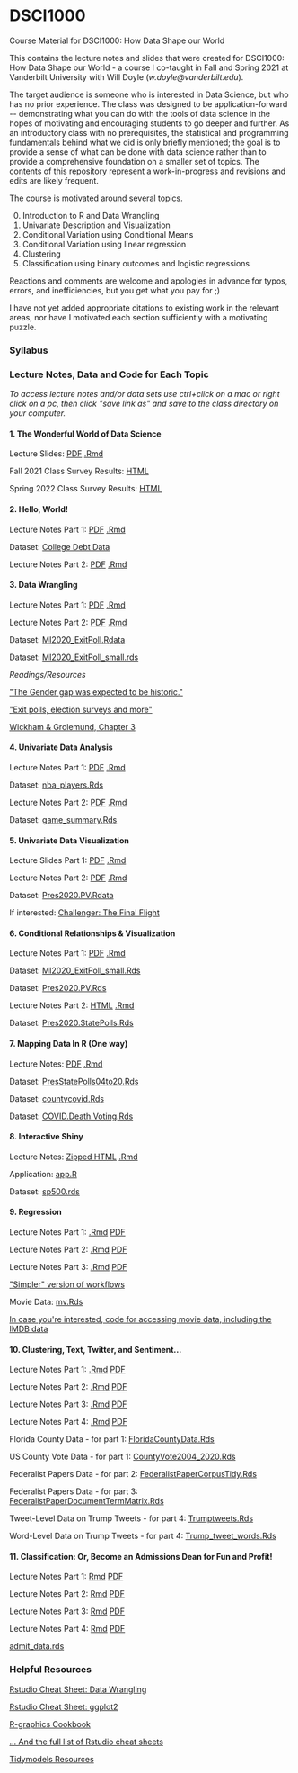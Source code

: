 # DSCI1000
Course Material for DSCI1000: How Data Shape our World

This contains the lecture notes and slides that were created for DSCI1000: How Data Shape our World - a course I co-taught in Fall and Spring 2021 at Vanderbilt University with Will Doyle (_w.doyle@vanderbilt.edu_).  

The target audience is someone who is interested in Data Science, but who has no prior experience.  The class was designed to be application-forward -- demonstrating what you can do with the tools of data science in the hopes of motivating and encouraging students to go deeper and further. As an introductory class with no prerequisites, the statistical and programming fundamentals behind what we did is only briefly mentioned; the goal is to provide a sense of what can be done with data science rather than to provide a comprehensive foundation on a smaller set of topics.  The contents of this repository represent a work-in-progress and revisions and edits are likely frequent.

The course is motivated around several topics.

0) Introduction to R and Data Wrangling
1) Univariate Description and Visualization
2) Conditional Variation using Conditional Means
3) Conditional Variation using linear regression
4) Clustering
5) Classification using binary outcomes and logistic regressions  

Reactions and comments are welcome and apologies in advance for typos, errors, and inefficiencies, but you get what you pay for ;)

I have not yet added appropriate citations to existing work in the relevant areas, nor have I motivated each section sufficiently with a motivating puzzle.  

### Syllabus

### Lecture Notes, Data and Code for Each Topic 

*To access lecture notes and/or data sets use ctrl+click on a mac or right click on a pc, then click "save link as" and save to the class directory on your computer.*

#### 1\. The Wonderful World of Data Science

Lecture Slides:  [PDF](https://github.com/joshclinton/DSCI1000/blob/main/Lectures/Topic1_IntroMotivation/Topic1_Motivation.pdf) [.Rmd](https://github.com/joshclinton/DSCI1000/blob/main/Lectures/Topic1_IntroMotivation/Topic1_Motivation.Rmd)

Fall 2021 Class Survey Results: [HTML](https://github.com/joshclinton/DSCI1000/blob/main/Lectures/Topic1_IntroMotivation/survey_results2021.html)

Spring 2022 Class Survey Results: [HTML](https://github.com/joshclinton/DSCI1000/blob/main/Lectures/Topic1_IntroMotivation/survey_results2022.html)

#### 2\. Hello, World!

Lecture Notes Part 1: [PDF](https://github.com/joshclinton/DSCI1000/blob/main/Lectures/Topic2_HelloWorld/Topic2_HelloWorld_part1.pdf) [.Rmd](https://github.com/joshclinton/DSCI1000/blob/main/Lectures/Topic2_HelloWorld/Topic2_HelloWorld.Rmd)

Dataset: [College Debt Data](https://github.com/joshclinton/DSCI1000/blob/main/Lectures/Topic2_HelloWorld/sc_debt.Rds)

Lecture Notes Part 2: [PDF](https://github.com/joshclinton/DSCI1000/blob/main/Lectures/Topic2_HelloWorld/Topic2_HelloWorld_part2.pdf) [.Rmd](https://github.com/joshclinton/DSCI1000/blob/main/Lectures/Topic2_HelloWorld/Topic2_HelloWorld_part2.Rmd)

#### 3\.  Data Wrangling

Lecture Notes Part 1: [PDF](https://github.com/joshclinton/DSCI1000/blob/main/Lectures/Topic3_DataWrangling/Topic3_DataWrangling_part1.pdf) [.Rmd](https://github.com/joshclinton/DSCI1000/blob/main/Lectures/Topic3_DataWrangling/Topic3_DataWrangling_part1.Rmd)

Lecture Notes Part 2: [PDF](https://github.com/joshclinton/DSCI1000/blob/main/Lectures/Topic3_DataWrangling/Topic3_DataWrangling_part2.pdf) [.Rmd](https://github.com/joshclinton/DSCI1000/blob/main/Lectures/Topic3_DataWrangling/Topic3_DataWrangling_part2.Rmd)

Dataset: [MI2020_ExitPoll.Rdata](https://github.com/joshclinton/DSCI1000/blob/main/Lectures/Topic3_DataWrangling/MI2020_ExitPoll.Rdata)

Dataset: [MI2020_ExitPoll_small.rds](https://github.com/joshclinton/DSCI1000/blob/main/Lectures/Topic3_DataWrangling/MI2020_ExitPoll_small.rds)

*Readings/Resources*

["The Gender gap was expected to be historic."](https://www.washingtonpost.com/dc-md-va/2020/11/06/election-2020-gender-gap-women/)

["Exit polls, election surveys and more"](https://www.pewresearch.org/fact-tank/2018/11/01/exit-polls-election-surveys-and-more-a-guide-for-the-2018-midterms/)

[Wickham \& Grolemund, Chapter 3](https://learning-oreilly-com.proxy.library.vanderbilt.edu/home/)

#### 4\. Univariate Data Analysis

Lecture Notes Part 1:  [PDF](https://github.com/joshclinton/DSCI1000/blob/main/Lectures/Topic4_UnivariateDescription/Topic4_Univariate_part1.pdf) [.Rmd](https://github.com/joshclinton/DSCI1000/blob/main/Lectures/Topic4_UnivariateDescription/Topic4_Univariate_part1.Rmd) 

Dataset: [nba_players.Rds](https://github.com/joshclinton/DSCI1000/blob/main/Lectures/Lecture4Univariate/nba_players_2018.Rds)

Lecture Notes Part 2: [PDF](https://github.com/joshclinton/DSCI1000/blob/main/Lectures/Topic4_UnivariateDescription/Topic4_UnivariateUncertainty_part2.pdf) [.Rmd](https://github.com/joshclinton/DSCI1000/blob/main/Lectures/Topic4_UnivariateDescription/Topic4_UnivariateUncertainty_part2.Rmd)

Dataset: [game_summary.Rds](https://github.com/joshclinton/DSCI1000/blob/main/Lectures/Lecture4Univariate/game_summary.Rds) 

#### 5\. Univariate Data Visualization

Lecture Slides Part 1: [PDF](https://github.com/joshclinton/DSCI1000/blob/main/Lectures/Topic5_UnivariateVisualization/Topic5_DataVizIntro_part1.pdf) [.Rmd](https://github.com/joshclinton/DSCI1000/blob/main/Lectures/Topic5_UnivariateVisualization/Topic5_DataVizIntro_part1.Rmd) 

Lecture Notes Part 2: [PDF](https://github.com/joshclinton/DSCI1000/blob/main/Lectures/Topic5_UnivariateVisualization/Topic5_VisualizationUnivariateGraphics_part2.pdf) [.Rmd](https://github.com/joshclinton/DSCI1000/blob/main/Lectures/Topic5_UnivariateVisualization/Topic5_VisualizationUnivariateGraphics_part2.Rmd)

Dataset: [Pres2020.PV.Rdata](https://github.com/joshclinton/DSCI1000/blob/main/Lectures/Topic5_UnivariateVisualization/data/Pres2020.PV.Rdata) 

If interested: [Challenger: The Final Flight](https://www.netflix.com/title/81012137)

#### 6\. Conditional Relationships \& Visualization

Lecture Notes Part 1: [PDF](https://github.com/joshclinton/DSCI1000/blob/main/Lectures/Topic6_ConditionalVariation/Topic6_ConditionalVariation_Graphing.pdf) [.Rmd](https://github.com/joshclinton/DSCI1000/blob/main/Lectures/Topic6_ConditionalVariation/Topic6_ConditionalVariation_Graphing.Rmd)

Dataset: [MI2020_ExitPoll_small.Rds](https://github.com/joshclinton/DSCI1000/blob/main/Lectures/Topic6_ConditionalVariation/MI2020_ExitPoll_small.Rds) 

Dataset: [Pres2020.PV.Rds](https://github.com/joshclinton/DSCI1000/blob/main/Lectures/Topic6_ConditionalVariation/Pres2020.PV.Rds) 

Lecture Notes Part 2: [HTML](https://github.com/joshclinton/DSCI1000/blob/main/Lectures/Topic6_ConditionalVariation/Topic6_ConditionalVariation_Prediction.html) [.Rmd](https://github.com/joshclinton/DSCI1000/blob/main/Lectures/Topic6_ConditionalVariation/Topic6_ConditionalVariation_Prediction.Rmd)

Dataset: [Pres2020.StatePolls.Rds](https://github.com/joshclinton/DSCI1000/blob/main/Lectures/Topic6_ConditionalVariation/Pres2020.StatePolls.Rds) 

#### 7\. Mapping Data In R (One way)

Lecture Notes: [PDF](https://github.com/joshclinton/DSCI1000/blob/main/Lectures/Topic7_Mapping/Topic7_MappingDataInR.pdf) [.Rmd](https://github.com/joshclinton/DSCI1000/blob/main/Lectures/Topic7_Mapping/Topic7_MappingDataInR.Rmd)

Dataset: [PresStatePolls04to20.Rds](https://github.com/joshclinton/DSCI1000/blob/main/Lectures/Topic7_Mapping/PresStatePolls04to20.Rds) 

Dataset: [countycovid.Rds](https://github.com/joshclinton/DSCI1000/blob/main/Lectures/Topic7_Mapping/countycovid.Rds) 

Dataset: [COVID.Death.Voting.Rds](https://github.com/joshclinton/DSCI1000/blob/main/Lectures/Topic7_Mapping/COVID.Death.Voting.Rds) 

#### 8\. Interactive Shiny

Lecture Notes: [Zipped HTML](https://github.com/joshclinton/DSCI1000/blob/main/Lectures/Topic8_Interactive/Topic8_interactive.html.zip) [.Rmd](https://github.com/joshclinton/DSCI1000/blob/main/Lectures/Topic8_Interactive/Topic8_interactive.Rmd)

Application: [app.R](https://github.com/joshclinton/DSCI1000/blob/main/Lectures/Topic8_Interactive/app.R)

Dataset: [sp500.rds](https://github.com/joshclinton/DSCI1000/blob/main/Lectures/Topic8_Interactive/sp500.rds) 

#### 9\. Regression

Lecture Notes Part 1: [.Rmd](https://github.com/joshclinton/DSCI1000/blob/main/Lectures/Topic9_Regression/LectureRegressionPart1.Rmd) [PDF](https://github.com/joshclinton/DSCI1000/blob/main/Lectures/Topic9_Regression/LectureRegressionPart1.pdf)

Lecture Notes Part 2: [.Rmd](https://github.com/joshclinton/DSCI1000/blob/main/Lectures/Topic9_Regression/LectureRegressionPart2.Rmd) [PDF](https://github.com/joshclinton/DSCI1000/blob/main/Lectures/Topic9_Regression/LectureRegressionPart2.pdf)

Lecture Notes Part 3: [.Rmd](https://github.com/joshclinton/DSCI1000/blob/main/Lectures/Topic9_Regression/LectureRegressionPart3.Rmd) [PDF](https://github.com/joshclinton/DSCI1000/blob/main/Lectures/Topic9_Regression/LectureRegressionPart3.pdf)

["Simpler" version of workflows](https://github.com/joshclinton/DSCI1000/blob/main/Lectures/Topic9_Regression/workflows_examples.Rmd)

Movie Data: [mv.Rds](https://github.com/joshclinton/DSCI1000/blob/main/Lectures/Topic9_Regression/mv.Rds)

[In case you're interested, code for accessing movie data, including the IMDB data](https://github.com/joshclinton/DSCI1000/blob/main/Lectures/Topic9_Regression/access_movie_data.R)

#### 10\.  Clustering, Text, Twitter, and Sentiment...

Lecture Notes Part 1: [.Rmd](https://github.com/joshclinton/DSCI1000/blob/main/Lectures/Topic10_Clustering/Topic10_ClusteringKmeans.Rmd) [PDF](https://github.com/joshclinton/DSCI1000/blob/main/Lectures/Topic10_Clustering/Topic10_ClusteringKmeans.pdf)

Lecture Notes Part 2: [.Rmd](https://github.com/joshclinton/DSCI1000/blob/main/Lectures/Topic10_Clustering/Topic10_ClusteringKmeansText.Rmd) [PDF](https://github.com/joshclinton/DSCI1000/blob/main/Lectures/Topic10_Clustering/Topic10_ClusteringKmeansText.pdf)

Lecture Notes Part 3: [.Rmd](https://github.com/joshclinton/DSCI1000/blob/main/Lectures/Topic10_Clustering/Topic10_ClusteringTextPredict.Rmd) [PDF](https://github.com/joshclinton/DSCI1000/blob/main/Lectures/Topic10_Clustering/Topic10_ClusteringTextPredict.pdf)

Lecture Notes Part 4:  [.Rmd](https://github.com/joshclinton/DSCI1000/blob/main/Lectures/Topic10_Clustering/Topic10_TrumpTweetSentiment.Rmd) [PDF](https://github.com/joshclinton/DSCI1000/blob/main/Lectures/Topic10_Clustering/Topic10_TrumpTweetSentiment.pdf)

Florida County Data - for part 1: [FloridaCountyData.Rds](https://github.com/joshclinton/DSCI1000/blob/main/Lectures/Topic10_Clustering/FloridaCountyData.Rds)

US County Vote Data - for part 1: [CountyVote2004_2020.Rds](https://github.com/joshclinton/DSCI1000/blob/main/Lectures/Topic10_Clustering/CountyVote2004_2020.Rds)

Federalist Papers Data - for part 2: [FederalistPaperCorpusTidy.Rds](https://github.com/joshclinton/DSCI1000/blob/main/Lectures/Topic10_Clustering/FederalistPaperCorpusTidy.Rds)

Federalist Papers Data - for part 3: [FederalistPaperDocumentTermMatrix.Rds](https://github.com/joshclinton/DSCI1000/blob/main/Lectures/Topic10_Clustering/FederalistPaperDocumentTermMatrix.Rds)

Tweet-Level Data on Trump Tweets - for part 4: [Trumptweets.Rds](https://github.com/joshclinton/DSCI1000/blob/main/Lectures/Topic10_Clustering/Trumptweets.Rds)

Word-Level Data on Trump Tweets - for part 4: [Trump_tweet_words.Rds](https://github.com/joshclinton/DSCI1000/blob/main/Lectures/Topic10_Clustering/Trump_tweet_words.Rds)


#### 11\. Classification: Or, Become an Admissions Dean for Fun and Profit!

Lecture Notes Part 1: [Rmd](https://github.com/joshclinton/DSCI1000/blob/main/Lectures/Topic11_Classification/college_admissions_1.Rmd) [PDF](https://github.com/joshclinton/DSCI1000/blob/main/Lectures/Topic11_Classification/college_admissions_1.pdf)

Lecture Notes Part 2: [Rmd](https://github.com/joshclinton/DSCI1000/blob/main/Lectures/Topic11_Classification/college_admissions_2.Rmd) [PDF](https://github.com/joshclinton/DSCI1000/blob/main/Lectures/Topic11_Classification/college_admissions_2.pdf)

Lecture Notes Part 3: [Rmd](https://github.com/joshclinton/DSCI1000/blob/main/Lectures/Topic11_Classification/college_admissions_3.Rmd) [PDF](https://github.com/joshclinton/DSCI1000/blob/main/Lectures/Topic11_Classification/college_admissions_3.pdf)

Lecture Notes Part 4: [Rmd](https://github.com/joshclinton/DSCI1000/blob/main/Lectures/Topic11_Classification/college_admissions_4.Rmd) [PDF](https://github.com/joshclinton/DSCI1000/blob/main/Lectures/Topic11_Classification/college_admissions_4.pdf)

[admit_data.rds](https://github.com/joshclinton/DSCI1000/blob/main/Lectures/Topic11Classification/admit_data.rds)

### Helpful Resources

[Rstudio Cheat Sheet: Data Wrangling](https://www.rstudio.com/wp-content/uploads/2015/02/data-wrangling-cheatsheet.pdf)

[Rstudio Cheat Sheet: ggplot2 ](https://github.com/rstudio/cheatsheets/raw/master/data-visualization.pdf)

[R-graphics Cookbook](http://www.cookbook-r.com/Graphs/)

[... And the full list of Rstudio cheat sheets](https://www.rstudio.com/resources/cheatsheets/)

[Tidymodels Resources](https://www.tidymodels.org/learn/)

